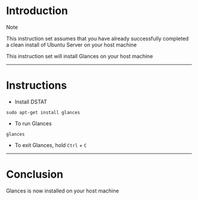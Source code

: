 # Introduction
> [!NOTE]
> This instruction set assumes that you have already successfully completed a clean install of Ubuntu Server on your host machine

This instruction set will install Glances on your host machine

-----
# Instructions
* Install DSTAT
```
sudo apt-get install glances
```
* To run Glances
```
glances
```
* To exit Glances, hold `Ctrl` + `C`

-----
# Conclusion
Glances is now installed on your host machine
